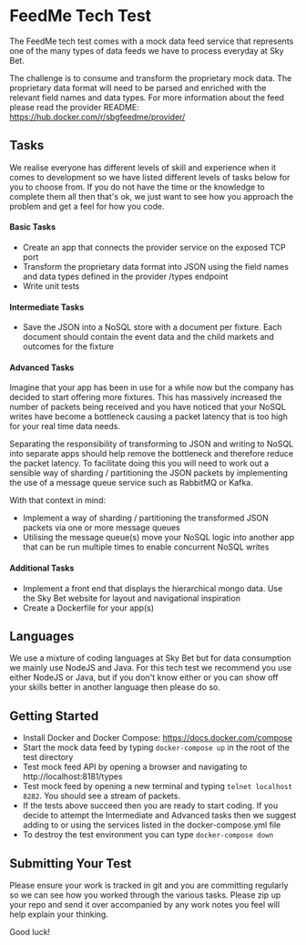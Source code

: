 # FeedMe Tech Test

The FeedMe tech test comes with a mock data feed service that represents one of the many types of data feeds we have to process everyday at Sky Bet.

The challenge is to consume and transform the proprietary mock data. The proprietary data format will need to be parsed and enriched with the relevant field names and data types. For more information about the feed please read the provider README: https://hub.docker.com/r/sbgfeedme/provider/

## Tasks

We realise everyone has different levels of skill and experience when it comes to development so we have listed different levels of tasks below for you to choose from. If you do not have the time or the knowledge to complete them all then that's ok, we just want to see how you approach the problem and get a feel for how you code.

#### Basic Tasks
* Create an app that connects the provider service on the exposed TCP port
* Transform the proprietary data format into JSON using the field names and data types defined in the provider /types endpoint
* Write unit tests

#### Intermediate Tasks
* Save the JSON into a NoSQL store with a document per fixture. Each document should contain the event data and the child markets and outcomes for the fixture

#### Advanced Tasks
Imagine that your app has been in use for a while now but the company has decided to start offering more fixtures. This has massively increased the number of packets being received and you have noticed that your NoSQL writes have become a bottleneck causing a packet latency that is too high for your real time data needs.

Separating the responsibility of transforming to JSON and writing to NoSQL into separate apps should help remove the bottleneck and therefore reduce the packet latency. To facilitate doing this you will need to work out a sensible way of sharding / partitioning the JSON packets by implementing the use of a message queue service such as RabbitMQ or Kafka. 

With that context in mind:

* Implement a way of sharding / partitioning the transformed JSON packets via one or more message queues
* Utilising the message queue(s) move your NoSQL logic into another app that can be run multiple times to enable concurrent NoSQL writes

#### Additional Tasks
* Implement a front end that displays the hierarchical mongo data. Use the Sky Bet website for layout and navigational inspiration
* Create a Dockerfile for your app(s)

## Languages

We use a mixture of coding languages at Sky Bet but for data consumption we mainly use NodeJS and Java. For this tech test we recommend you use either NodeJS or Java, but if you don't know either or you can show off your skills better in another language then please do so.

## Getting Started

* Install Docker and Docker Compose: https://docs.docker.com/compose
* Start the mock data feed by typing `docker-compose up` in the root of the test directory
* Test mock feed API by opening a browser and navigating to http://localhost:8181/types
* Test mock feed by opening a new terminal and typing `telnet localhost 8282`. You should see a stream of packets.
* If the tests above succeed then you are ready to start coding. If you decide to attempt the Intermediate and Advanced tasks then we suggest adding to or using the services listed in the docker-compose.yml file
* To destroy the test environment you can type `docker-compose down`

## Submitting Your Test

Please ensure your work is tracked in git and you are committing regularly so we can see how you worked through the various tasks. Please zip up your repo and send it over accompanied by any work notes you feel will help explain your thinking.

Good luck!